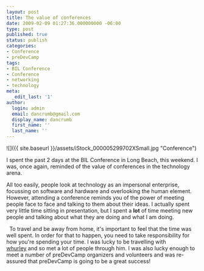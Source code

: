 ```yaml
---
layout: post
title: The value of conferences
date: 2009-02-09 01:27:36.000000000 -06:00
type: post
published: true
status: publish
categories:
- Conference
- preDevCamp
tags:
- BIL Conference
- Conference
- networking
- technology
meta:
  _edit_last: '1'
author:
  login: admin
  email: dancrumb@gmail.com
  display_name: dancrumb
  first_name: ''
  last_name: ''
---
```

![]({{ site.baseurl }}/assets/iStock_000005299702XSmall.jpg "Conference")

I spent the past 2 days at the BIL Conference in Long Beach, this weekend. I was, once again, reminded of the value of conferences in the technology arena.

All too easily, people look at technology as an impersonal enterprise, focussing on software and hardware and overlooking the human element. However, attending a conference reminds you of the power of meeting people face to face and talking to them about their ideas. I actually spent very little time sitting in presentation, but I spent a **lot** of time meeting new people and talking about what they are doing and what I am doing.

  To travel and be away from home, it's important to feel that the time was well spent. In order for that to happen, you need to take responsibility for how you're spending your time. I was lucky to be travelling with [whurley](http://whurley.com) and so met a lot of people through him. I was also lucky enough to meet a number of preDevCamp organizers and volunteers and was re-assured that preDevCamp is going to be a great success!
